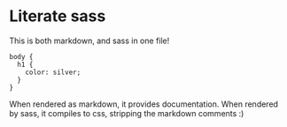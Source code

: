# Literate sass

This is both markdown, and sass in one file!

    body {
      h1 {
        color: silver;
      }
    }

When rendered as markdown, it provides documentation. When rendered by sass, it compiles to css, stripping the markdown comments :)